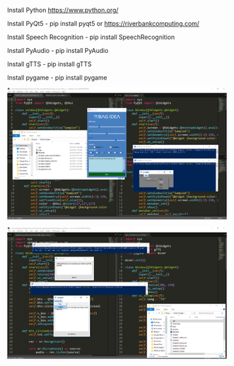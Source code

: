 Install Python https://www.python.org/

Install PyQt5 - pip install pyqt5 or https://riverbankcomputing.com/

Install Speech Recognition - pip install SpeechRecognition

Install PyAudio - pip install PyAudio

Install gTTS - pip install gTTS

Install pygame - pip install pygame

![ScreenShot](https://github.com/bagidea/pyqt5_sample/blob/master/preview.png)

![ScreenShot](https://github.com/bagidea/pyqt5_sample/blob/master/preview2.png)